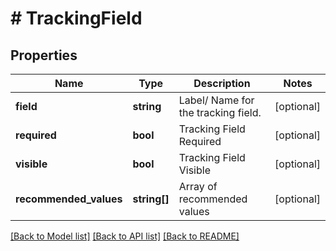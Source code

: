 # # TrackingField

## Properties

Name | Type | Description | Notes
------------ | ------------- | ------------- | -------------
**field** | **string** | Label/ Name for the tracking field. | [optional] 
**required** | **bool** | Tracking Field Required | [optional] 
**visible** | **bool** | Tracking Field Visible | [optional] 
**recommended_values** | **string[]** | Array of recommended values | [optional] 

[[Back to Model list]](../../README.md#documentation-for-models) [[Back to API list]](../../README.md#documentation-for-api-endpoints) [[Back to README]](../../README.md)


